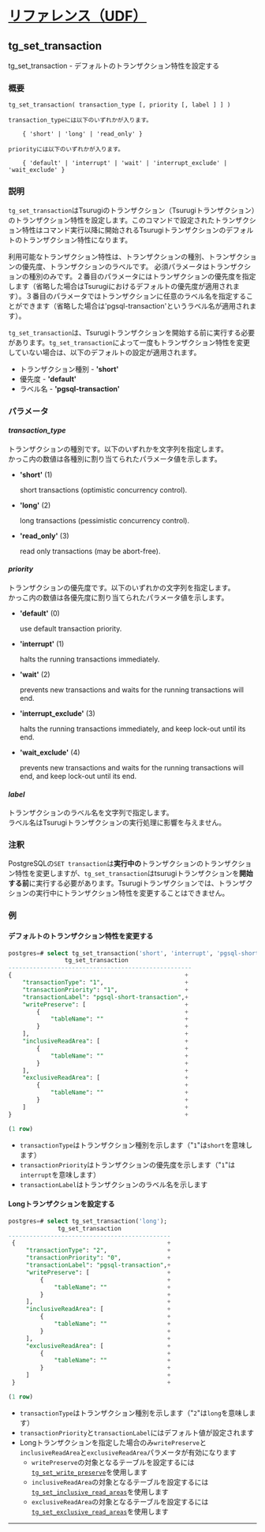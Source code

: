 # [リファレンス（UDF）](../udf_reference.md)

## tg_set_transaction

tg_set_transaction - デフォルトのトランザクション特性を設定する

### 概要

```
tg_set_transaction( transaction_type [, priority [, label ] ] )

transaction_typeには以下のいずれかが入ります。

    { 'short' | 'long' | 'read_only' }

priorityには以下のいずれかが入ります。

    { 'default' | 'interrupt' | 'wait' | 'interrupt_exclude' | 'wait_exclude' }
```

### 説明

`tg_set_transaction`はTsurugiのトランザクション（Tsurugiトランザクション）のトランザクション特性を設定します。このコマンドで設定されたトランザクション特性はコマンド実行以降に開始されるTsurugiトランザクションのデフォルトのトランザクション特性になります。

利用可能なトランザクション特性は、トランザクションの種別、トランザクションの優先度、トランザクションのラベルです。
必須パラメータはトランザクションの種別のみです。２番目のパラメータにはトランザクションの優先度を指定します（省略した場合はTsurugiにおけるデフォルトの優先度が適用されます）。３番目のパラメータではトランザクションに任意のラベル名を指定することができます（省略した場合は'pgsql-transaction'というラベル名が適用されます）。

`tg_set_transaction`は、Tsurugiトランザクションを開始する前に実行する必要があります。`tg_set_transaction`によって一度もトランザクション特性を変更していない場合は、以下のデフォルトの設定が適用されます。

- トランザクション種別 - **'short'**
- 優先度 - **'default'**
- ラベル名 - **'pgsql-transaction'**

### パラメータ

#### *transaction_type*  

トランザクションの種別です。以下のいずれかを文字列を指定します。  
かっこ内の数値は各種別に割り当てられたパラメータ値を示します。

- **'short'**  (1)

    short transactions (optimistic concurrency control).

- **'long'**  (2)

    long transactions (pessimistic concurrency control).

- **'read_only'**  (3)

    read only transactions (may be abort-free).

#### *priority*  

トランザクションの優先度です。以下のいずれかの文字列を指定します。  
かっこ内の数値は各優先度に割り当てられたパラメータ値を示します。

- **'default'** (0)

     use default transaction priority.

- **'interrupt'**  (1)

     halts the running transactions immediately.

- **'wait'**  (2)

     prevents new transactions and waits for the running transactions will end.

- **'interrupt_exclude'**  (3)

     halts the running transactions immediately, and keep lock-out until its end.

- **'wait_exclude'**  (4)

     prevents new transactions and waits for the running transactions will end, and keep lock-out until its end.

#### *label*  

トランザクションのラベル名を文字列で指定します。  
ラベル名はTsurugiトランザクションの実行処理に影響を与えません。

### 注釈

PostgreSQLの`SET transaction`は**実行中の**トランザクションのトランザクション特性を変更しますが、`tg_set_transaction`はtsurugiトランザクションを**開始する前**に実行する必要があります。Tsurugiトランザクションでは、トランザクションの実行中にトランザクション特性を変更することはできません。

### 例

#### デフォルトのトランザクション特性を変更する

  ```sql
  postgres=# select tg_set_transaction('short', 'interrupt', 'pgsql-short-transaction');
                  tg_set_transaction
  ----------------------------------------------------
  {                                                 +
      "transactionType": "1",                       +
      "transactionPriority": "1",                   +
      "transactionLabel": "pgsql-short-transaction",+
      "writePreserve": [                            +
          {                                         +
              "tableName": ""                       +
          }                                         +
      ],                                            +
      "inclusiveReadArea": [                        +
          {                                         +
              "tableName": ""                       +
          }                                         +
      ],                                            +
      "exclusiveReadArea": [                        +
          {                                         +
              "tableName": ""                       +
          }                                         +
      ]                                             +
  }                                                 +

  (1 row)
  ```

- `transactionType`はトランザクション種別を示します（"`1`"は`short`を意味します）
- `transactionPriority`はトランザクションの優先度を示します（"`1`"は`interrupt`を意味します）
- `transactionLabel`はトランザクションのラベル名を示します

#### Longトランザクションを設定する

  ```sql
  postgres=# select tg_set_transaction('long');
                tg_set_transaction
  ----------------------------------------------
   {                                           +
       "transactionType": "2",                 +
       "transactionPriority": "0",             +
       "transactionLabel": "pgsql-transaction",+
       "writePreserve": [                      +
           {                                   +
               "tableName": ""                 +
           }                                   +
       ],                                      +
       "inclusiveReadArea": [                  +
           {                                   +
               "tableName": ""                 +
           }                                   +
       ],                                      +
       "exclusiveReadArea": [                  +
           {                                   +
               "tableName": ""                 +
           }                                   +
       ]                                       +
   }                                           +

  (1 row)
  ```

- `transactionType`はトランザクション種別を示します（"`2`"は`long`を意味します）
- `transactionPriority`と`transactionLabel`にはデフォルト値が設定されます
- Longトランザクションを指定した場合のみ`writePreserve`と`inclusiveReadArea`と`exclusiveReadArea`パラメータが有効になります
  - `writePreserve`の対象となるテーブルを設定するには[`tg_set_write_preserve`](./tg_set_write_preserve.md)を使用します
  - `inclusiveReadArea`の対象となるテーブルを設定するには[`tg_set_inclusive_read_areas`](./tg_set_inclusive_read_areas.md)を使用します
  - `exclusiveReadArea`の対象となるテーブルを設定するには[`tg_set_exclusive_read_areas`](./tg_set_exclusive_read_areas.md)を使用します

---
